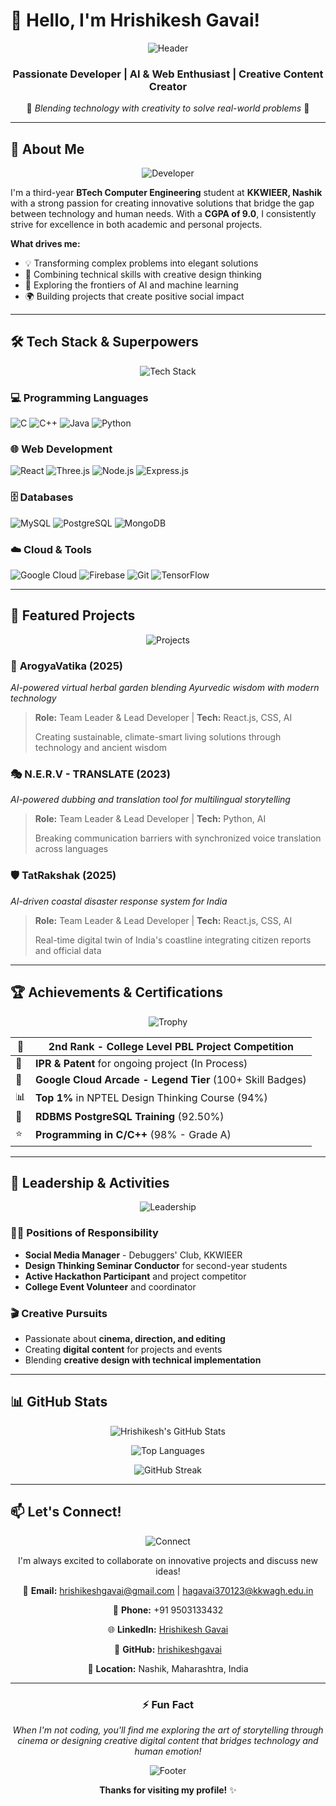 # 👋 Hello, I'm Hrishikesh Gavai!

<div align="center">

![Header](https://images.unsplash.com/photo-1451187580459-43490279c0fa?ixlib=rb-4.0.3&ixid=M3wxMjA3fDB8MHxwaG90by1wYWdlfHx8fGVufDB8fHx8fA%3D%3D&auto=format&fit=crop&w=2072&q=80)

### **Passionate Developer | AI & Web Enthusiast | Creative Content Creator**

🚀 *Blending technology with creativity to solve real-world problems* 🌟

</div>

---

## 🎯 About Me

<div align="center">

![Developer](https://media.giphy.com/media/L1R1tvI9svkIWwpVYr/giphy.gif)

</div>

I'm a third-year **BTech Computer Engineering** student at **KKWIEER, Nashik** with a strong passion for creating innovative solutions that bridge the gap between technology and human needs. With a **CGPA of 9.0**, I consistently strive for excellence in both academic and personal projects.

**What drives me:**
- 💡 Transforming complex problems into elegant solutions
- 🎨 Combining technical skills with creative design thinking
- 🤖 Exploring the frontiers of AI and machine learning
- 🌍 Building projects that create positive social impact

---

## 🛠️ Tech Stack & Superpowers

<div align="center">

![Tech Stack](https://media.giphy.com/media/jdPMeyv9rn0hZHh8n9/giphy.gif)

</div>

### **💻 Programming Languages**
![C](https://img.shields.io/badge/C-A8B9CC?style=for-the-badge&logo=c&logoColor=white)
![C++](https://img.shields.io/badge/C++-00599C?style=for-the-badge&logo=c%2B%2B&logoColor=white)
![Java](https://img.shields.io/badge/Java-ED8B00?style=for-the-badge&logo=java&logoColor=white)
![Python](https://img.shields.io/badge/Python-3776AB?style=for-the-badge&logo=python&logoColor=white)

### **🌐 Web Development**
![React](https://img.shields.io/badge/React-20232A?style=for-the-badge&logo=react&logoColor=61DAFB)
![Three.js](https://img.shields.io/badge/Three.js-000000?style=for-the-badge&logo=three.js&logoColor=white)
![Node.js](https://img.shields.io/badge/Node.js-339933?style=for-the-badge&logo=nodedotjs&logoColor=white)
![Express.js](https://img.shields.io/badge/Express.js-000000?style=for-the-badge&logo=express&logoColor=white)

### **🗄️ Databases**
![MySQL](https://img.shields.io/badge/MySQL-4479A1?style=for-the-badge&logo=mysql&logoColor=white)
![PostgreSQL](https://img.shields.io/badge/PostgreSQL-4169E1?style=for-the-badge&logo=postgresql&logoColor=white)
![MongoDB](https://img.shields.io/badge/MongoDB-47A248?style=for-the-badge&logo=mongodb&logoColor=white)

### **☁️ Cloud & Tools**
![Google Cloud](https://img.shields.io/badge/Google_Cloud-4285F4?style=for-the-badge&logo=google-cloud&logoColor=white)
![Firebase](https://img.shields.io/badge/Firebase-FFCA28?style=for-the-badge&logo=firebase&logoColor=black)
![Git](https://img.shields.io/badge/Git-F05032?style=for-the-badge&logo=git&logoColor=white)
![TensorFlow](https://img.shields.io/badge/TensorFlow-FF6F00?style=for-the-badge&logo=tensorflow&logoColor=white)

---

## 🚀 Featured Projects

<div align="center">

![Projects](https://media.giphy.com/media/Y4ak9Ki2GZCbJxAnJD/giphy.gif)

</div>

### 🌿 **ArogyaVatika** (2025)
*AI-powered virtual herbal garden blending Ayurvedic wisdom with modern technology*

> **Role:** Team Leader & Lead Developer | **Tech:** React.js, CSS, AI
> 
> Creating sustainable, climate-smart living solutions through technology and ancient wisdom

### 🎭 **N.E.R.V - TRANSLATE** (2023)
*AI-powered dubbing and translation tool for multilingual storytelling*

> **Role:** Team Leader & Lead Developer | **Tech:** Python, AI
> 
> Breaking communication barriers with synchronized voice translation across languages

### 🛡️ **TatRakshak** (2025)
*AI-driven coastal disaster response system for India*

> **Role:** Team Leader & Lead Developer | **Tech:** React.js, CSS, AI
> 
> Real-time digital twin of India's coastline integrating citizen reports and official data

---

## 🏆 Achievements & Certifications

<div align="center">

![Trophy](https://media.giphy.com/media/3o7aD2s2WrPGxZHdYY/giphy.gif)

</div>

| 🥈 | **2nd Rank** - College Level PBL Project Competition |
|---|-----------------------------------------------------|
| 📜 | **IPR & Patent** for ongoing project (In Process) |
| 🏅 | **Google Cloud Arcade - Legend Tier** (100+ Skill Badges) |
| 📊 | **Top 1%** in NPTEL Design Thinking Course (94%) |
| 🎯 | **RDBMS PostgreSQL Training** (92.50%) |
| ⭐ | **Programming in C/C++** (98% - Grade A) |

---

## 🌟 Leadership & Activities

<div align="center">

![Leadership](https://media.giphy.com/media/l0MYt5jPR6QX5pnqM/giphy.gif)

</div>

### **👨‍💼 Positions of Responsibility**
- **Social Media Manager** - Debuggers' Club, KKWIEER
- **Design Thinking Seminar Conductor** for second-year students
- **Active Hackathon Participant** and project competitor
- **College Event Volunteer** and coordinator

### **🎬 Creative Pursuits**
- Passionate about **cinema, direction, and editing**
- Creating **digital content** for projects and events
- Blending **creative design with technical implementation**

---

## 📊 GitHub Stats

<div align="center">

![Hrishikesh's GitHub Stats](https://github-readme-stats.vercel.app/api?username=hrishikeshgavai&show_icons=true&theme=radical&hide_border=true)

![Top Languages](https://github-readme-stats.vercel.app/api/top-langs/?username=hrishikeshgavai&layout=compact&theme=radical&hide_border=true)

![GitHub Streak](https://github-readme-streak-stats.herokuapp.com/?user=hrishikeshgavai&theme=radical&hide_border=true)

</div>

---

## 📫 Let's Connect!

<div align="center">

![Connect](https://media.giphy.com/media/LnQjpWaON8nhr21vNW/giphy.gif)

I'm always excited to collaborate on innovative projects and discuss new ideas!

</div>

<div align="center">

📧 **Email:** [hrishikeshgavai@gmail.com](mailto:hrishikeshgavai@gmail.com) | [hagavai370123@kkwagh.edu.in](mailto:hagavai370123@kkwagh.edu.in)

📱 **Phone:** +91 9503133432

🌐 **LinkedIn:** [Hrishikesh Gavai](https://www.linkedin.com/in/hrishikesh-gavai)

💼 **GitHub:** [hrishikeshgavai](https://github.com/hrishikeshgavai)

📍 **Location:** Nashik, Maharashtra, India

</div>

---

<div align="center">

### ⚡ **Fun Fact**
*When I'm not coding, you'll find me exploring the art of storytelling through cinema or designing creative digital content that bridges technology and human emotion!*

![Footer](https://media.giphy.com/media/ZVik7pBtu9dNS/giphy.gif)

**Thanks for visiting my profile!** ✨

</div>
